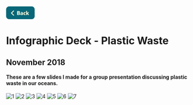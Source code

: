 <a name="top"></a>
[<img src="../Buttons/SVG/back.svg" height="35" width="auto"/>](../README.md/#graphicdesign)
<br>

# Infographic Deck - Plastic Waste
## November 2018
#### These are a few slides I made for a group presentation discussing plastic waste in our oceans.

![1](https://user-images.githubusercontent.com/90723578/136903866-21550c9e-6d3f-485f-b130-d03b59147fd4.png)
![2](https://user-images.githubusercontent.com/90723578/136903871-c9d82eef-5557-4237-b75c-9e0681d946e2.png)
![3](https://user-images.githubusercontent.com/90723578/136903875-6490551d-a0a9-4036-936c-99c16e28a6a4.png)
![4](https://user-images.githubusercontent.com/90723578/136903878-22ff8c3a-2d63-4e6c-8262-cb986e2bc786.png)
![5](https://user-images.githubusercontent.com/90723578/136903885-b335dcd3-4a58-4953-aabd-dfc04a5da411.png)
![6](https://user-images.githubusercontent.com/90723578/136903898-e722e565-70d3-4bd8-a97e-4626524135e7.png)
![7](https://user-images.githubusercontent.com/90723578/136903900-fe62a9bd-6deb-478d-a8f8-be89c03a6bbc.png)
